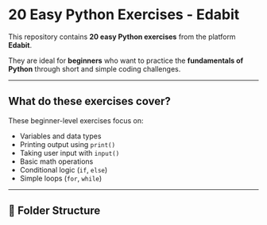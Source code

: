 # 20 Easy Python Exercises - Edabit

This repository contains **20 easy Python exercises** from the platform **Edabit**.

They are ideal for **beginners** who want to practice the **fundamentals of Python** through short and simple coding challenges.

---

## What do these exercises cover?

These beginner-level exercises focus on:

-  Variables and data types
-  Printing output using `print()`
-  Taking user input with `input()`
-  Basic math operations
-  Conditional logic (`if`, `else`)
-  Simple loops (`for`, `while`)

---

## 📁 Folder Structure

